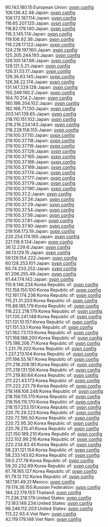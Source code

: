 90.143.180.15:European Union: [ovpn config](vpn/90_143_180_15.ovpn)  
106.136.42.48:Japan: [ovpn config](vpn/106_136_42_48.ovpn)  
106.172.187.114:Japan: [ovpn config](vpn/106_172_187_114.ovpn)  
116.65.207.125:Japan: [ovpn config](vpn/116_65_207_125.ovpn)  
116.82.179.140:Japan: [ovpn config](vpn/116_82_179_140.ovpn)  
118.3.145.174:Japan: [ovpn config](vpn/118_3_145_174.ovpn)  
119.106.92.36:Japan: [ovpn config](vpn/119_106_92_36.ovpn)  
119.228.17.122:Japan: [ovpn config](vpn/119_228_17_122.ovpn)  
124.219.197.160:Japan: [ovpn config](vpn/124_219_197_160.ovpn)  
125.205.244.193:Japan: [ovpn config](vpn/125_205_244_193.ovpn)  
126.100.147.66:Japan: [ovpn config](vpn/126_100_147_66.ovpn)  
126.121.5.21:Japan: [ovpn config](vpn/126_121_5_21.ovpn)  
126.31.53.17:Japan: [ovpn config](vpn/126_31_53_17.ovpn)  
126.36.63.145:Japan: [ovpn config](vpn/126_36_63_145.ovpn)  
126.38.22.174:Japan: [ovpn config](vpn/126_38_22_174.ovpn)  
131.147.229.128:Japan: [ovpn config](vpn/131_147_229_128.ovpn)  
150.249.190.2:Japan: [ovpn config](vpn/150_249_190_2.ovpn)  
164.70.214.2:Japan: [ovpn config](vpn/164_70_214_2.ovpn)  
180.198.204.102:Japan: [ovpn config](vpn/180_198_204_102.ovpn)  
182.166.71.130:Japan: [ovpn config](vpn/182_166_71_130.ovpn)  
203.141.139.65:Japan: [ovpn config](vpn/203_141_139_65.ovpn)  
218.110.151.102:Japan: [ovpn config](vpn/218_110_151_102.ovpn)  
218.216.224.143:Japan: [ovpn config](vpn/218_216_224_143.ovpn)  
218.228.158.155:Japan: [ovpn config](vpn/218_228_158_155.ovpn)  
219.100.37.110:Japan: [ovpn config](vpn/219_100_37_110.ovpn)  
219.100.37.118:Japan: [ovpn config](vpn/219_100_37_118.ovpn)  
219.100.37.119:Japan: [ovpn config](vpn/219_100_37_119.ovpn)  
219.100.37.126:Japan: [ovpn config](vpn/219_100_37_126.ovpn)  
219.100.37.165:Japan: [ovpn config](vpn/219_100_37_165.ovpn)  
219.100.37.166:Japan: [ovpn config](vpn/219_100_37_166.ovpn)  
219.100.37.169:Japan: [ovpn config](vpn/219_100_37_169.ovpn)  
219.100.37.174:Japan: [ovpn config](vpn/219_100_37_174.ovpn)  
219.100.37.177:Japan: [ovpn config](vpn/219_100_37_177.ovpn)  
219.100.37.179:Japan: [ovpn config](vpn/219_100_37_179.ovpn)  
219.100.37.190:Japan: [ovpn config](vpn/219_100_37_190.ovpn)  
219.100.37.2:Japan: [ovpn config](vpn/219_100_37_2.ovpn)  
219.100.37.24:Japan: [ovpn config](vpn/219_100_37_24.ovpn)  
219.100.37.29:Japan: [ovpn config](vpn/219_100_37_29.ovpn)  
219.100.37.54:Japan: [ovpn config](vpn/219_100_37_54.ovpn)  
219.100.37.56:Japan: [ovpn config](vpn/219_100_37_56.ovpn)  
219.100.37.81:Japan: [ovpn config](vpn/219_100_37_81.ovpn)  
219.100.37.90:Japan: [ovpn config](vpn/219_100_37_90.ovpn)  
219.106.173.19:Japan: [ovpn config](vpn/219_106_173_19.ovpn)  
220.254.174.195:Japan: [ovpn config](vpn/220_254_174_195.ovpn)  
221.118.9.134:Japan: [ovpn config](vpn/221_118_9_134.ovpn)  
36.12.239.6:Japan: [ovpn config](vpn/36_12_239_6.ovpn)  
36.13.129.15:Japan: [ovpn config](vpn/36_13_129_15.ovpn)  
59.128.154.222:Japan: [ovpn config](vpn/59_128_154_222.ovpn)  
60.128.253.101:Japan: [ovpn config](vpn/60_128_253_101.ovpn)  
60.74.233.252:Japan: [ovpn config](vpn/60_74_233_252.ovpn)  
61.206.255.49:Japan: [ovpn config](vpn/61_206_255_49.ovpn)  
61.44.174.142:Japan: [ovpn config](vpn/61_44_174_142.ovpn)  
110.9.146.234:Korea Republic of: [ovpn config](vpn/110_9_146_234.ovpn)  
112.158.150.100:Korea Republic of: [ovpn config](vpn/112_158_150_100.ovpn)  
112.161.174.236:Korea Republic of: [ovpn config](vpn/112_161_174_236.ovpn)  
115.21.31.203:Korea Republic of: [ovpn config](vpn/115_21_31_203.ovpn)  
115.88.185.179:Korea Republic of: [ovpn config](vpn/115_88_185_179.ovpn)  
118.222.218.179:Korea Republic of: [ovpn config](vpn/118_222_218_179.ovpn)  
121.130.241.148:Korea Republic of: [ovpn config](vpn/121_130_241_148.ovpn)  
121.131.10.157:Korea Republic of: [ovpn config](vpn/121_131_10_157.ovpn)  
121.151.53.1:Korea Republic of: [ovpn config](vpn/121_151_53_1.ovpn)  
121.162.73.113:Korea Republic of: [ovpn config](vpn/121_162_73_113.ovpn)  
121.168.188.200:Korea Republic of: [ovpn config](vpn/121_168_188_200.ovpn)  
175.198.206.71:Korea Republic of: [ovpn config](vpn/175_198_206_71.ovpn)  
1.231.79.202:Korea Republic of: [ovpn config](vpn/1_231_79_202.ovpn)  
1.237.213.104:Korea Republic of: [ovpn config](vpn/1_237_213_104.ovpn)  
211.198.55.167:Korea Republic of: [ovpn config](vpn/211_198_55_167.ovpn)  
211.218.208.181:Korea Republic of: [ovpn config](vpn/211_218_208_181.ovpn)  
211.219.131.156:Korea Republic of: [ovpn config](vpn/211_219_131_156.ovpn)  
211.219.80.64:Korea Republic of: [ovpn config](vpn/211_219_80_64.ovpn)  
211.221.43.173:Korea Republic of: [ovpn config](vpn/211_221_43_173.ovpn)  
211.222.221.79:Korea Republic of: [ovpn config](vpn/211_222_221_79.ovpn)  
218.148.108.248:Korea Republic of: [ovpn config](vpn/218_148_108_248.ovpn)  
218.156.115.170:Korea Republic of: [ovpn config](vpn/218_156_115_170.ovpn)  
218.156.115.170:Korea Republic of: [ovpn config](vpn/218_156_115_170.ovpn)  
218.157.253.151:Korea Republic of: [ovpn config](vpn/218_157_253_151.ovpn)  
220.70.29.223:Korea Republic of: [ovpn config](vpn/220_70_29_223.ovpn)  
220.72.195.50:Korea Republic of: [ovpn config](vpn/220_72_195_50.ovpn)  
220.72.95.30:Korea Republic of: [ovpn config](vpn/220_72_95_30.ovpn)  
220.76.210.41:Korea Republic of: [ovpn config](vpn/220_76_210_41.ovpn)  
221.150.189.210:Korea Republic of: [ovpn config](vpn/221_150_189_210.ovpn)  
222.102.99.216:Korea Republic of: [ovpn config](vpn/222_102_99_216.ovpn)  
222.234.83.45:Korea Republic of: [ovpn config](vpn/222_234_83_45.ovpn)  
58.231.121.154:Korea Republic of: [ovpn config](vpn/58_231_121_154.ovpn)  
58.233.143.62:Korea Republic of: [ovpn config](vpn/58_233_143_62.ovpn)  
59.0.217.78:Korea Republic of: [ovpn config](vpn/59_0_217_78.ovpn)  
59.20.232.69:Korea Republic of: [ovpn config](vpn/59_20_232_69.ovpn)  
61.78.165.127:Korea Republic of: [ovpn config](vpn/61_78_165_127.ovpn)  
61.79.12.112:Korea Republic of: [ovpn config](vpn/61_79_12_112.ovpn)  
187.191.49.31:Mexico: [ovpn config](vpn/187_191_49_31.ovpn)  
79.174.36.155:Russian Federation: [ovpn config](vpn/79_174_36_155.ovpn)  
184.22.179.153:Thailand: [ovpn config](vpn/184_22_179_153.ovpn)  
71.236.218.179:United States: [ovpn config](vpn/71_236_218_179.ovpn)  
73.183.149.234:United States: [ovpn config](vpn/73_183_149_234.ovpn)  
98.246.112.203:United States: [ovpn config](vpn/98_246_112_203.ovpn)  
113.22.93.4:Viet Nam: [ovpn config](vpn/113_22_93_4.ovpn)  
42.119.179.148:Viet Nam: [ovpn config](vpn/42_119_179_148.ovpn)  
